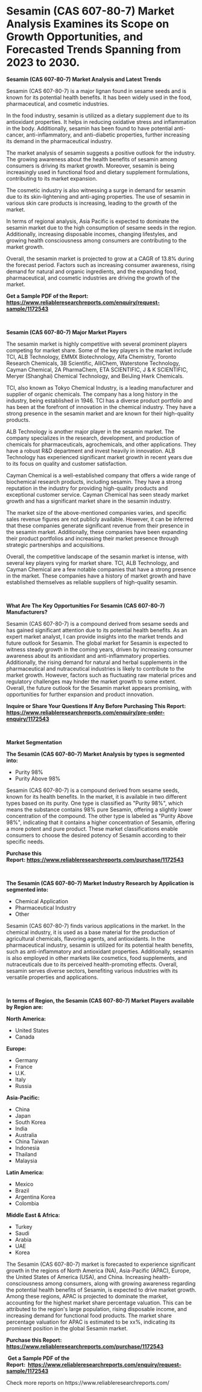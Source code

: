 <p><h1>Sesamin (CAS 607-80-7) Market Analysis Examines its Scope on Growth Opportunities, and Forecasted Trends Spanning from 2023 to 2030.</h1></p><p><strong>Sesamin (CAS 607-80-7) Market Analysis and Latest Trends</strong></p>
<p><p>Sesamin (CAS 607-80-7) is a major lignan found in sesame seeds and is known for its potential health benefits. It has been widely used in the food, pharmaceutical, and cosmetic industries.</p><p>In the food industry, sesamin is utilized as a dietary supplement due to its antioxidant properties. It helps in reducing oxidative stress and inflammation in the body. Additionally, sesamin has been found to have potential anti-cancer, anti-inflammatory, and anti-diabetic properties, further increasing its demand in the pharmaceutical industry.</p><p>The market analysis of sesamin suggests a positive outlook for the industry. The growing awareness about the health benefits of sesamin among consumers is driving its market growth. Moreover, sesamin is being increasingly used in functional food and dietary supplement formulations, contributing to its market expansion.</p><p>The cosmetic industry is also witnessing a surge in demand for sesamin due to its skin-lightening and anti-aging properties. The use of sesamin in various skin care products is increasing, leading to the growth of the market.</p><p>In terms of regional analysis, Asia Pacific is expected to dominate the sesamin market due to the high consumption of sesame seeds in the region. Additionally, increasing disposable incomes, changing lifestyles, and growing health consciousness among consumers are contributing to the market growth.</p><p>Overall, the sesamin market is projected to grow at a CAGR of 13.8% during the forecast period. Factors such as increasing consumer awareness, rising demand for natural and organic ingredients, and the expanding food, pharmaceutical, and cosmetic industries are driving the growth of the market.</p></p>
<p><strong>Get a Sample PDF of the Report:&nbsp; <a href="https://www.reliableresearchreports.com/enquiry/request-sample/1172543">https://www.reliableresearchreports.com/enquiry/request-sample/1172543</a></strong></p>
<p>&nbsp;</p>
<p><strong>Sesamin (CAS 607-80-7) Major Market Players</strong></p>
<p><p>The sesamin market is highly competitive with several prominent players competing for market share. Some of the key players in the market include TCI, ALB Technology, EMMX Biotechnology, Alfa Chemistry, Toronto Research Chemicals, 3B Scientific, AlliChem, Waterstone Technology, Cayman Chemical, 2A PharmaChem, ETA SCIENTIFIC, J & K SCIENTIFIC, Meryer (Shanghai) Chemical Technology, and BeiJing Hwrk Chemicals.</p><p>TCI, also known as Tokyo Chemical Industry, is a leading manufacturer and supplier of organic chemicals. The company has a long history in the industry, being established in 1946. TCI has a diverse product portfolio and has been at the forefront of innovation in the chemical industry. They have a strong presence in the sesamin market and are known for their high-quality products.</p><p>ALB Technology is another major player in the sesamin market. The company specializes in the research, development, and production of chemicals for pharmaceuticals, agrochemicals, and other applications. They have a robust R&D department and invest heavily in innovation. ALB Technology has experienced significant market growth in recent years due to its focus on quality and customer satisfaction.</p><p>Cayman Chemical is a well-established company that offers a wide range of biochemical research products, including sesamin. They have a strong reputation in the industry for providing high-quality products and exceptional customer service. Cayman Chemical has seen steady market growth and has a significant market share in the sesamin industry.</p><p>The market size of the above-mentioned companies varies, and specific sales revenue figures are not publicly available. However, it can be inferred that these companies generate significant revenue from their presence in the sesamin market. Additionally, these companies have been expanding their product portfolios and increasing their market presence through strategic partnerships and acquisitions.</p><p>Overall, the competitive landscape of the sesamin market is intense, with several key players vying for market share. TCI, ALB Technology, and Cayman Chemical are a few notable companies that have a strong presence in the market. These companies have a history of market growth and have established themselves as reliable suppliers of high-quality sesamin.</p></p>
<p>&nbsp;</p>
<p><strong>What Are The Key Opportunities For Sesamin (CAS 607-80-7) Manufacturers?</strong></p>
<p><p>Sesamin (CAS 607-80-7) is a compound derived from sesame seeds and has gained significant attention due to its potential health benefits. As an expert market analyst, I can provide insights into the market trends and future outlook for Sesamin. The global market for Sesamin is expected to witness steady growth in the coming years, driven by increasing consumer awareness about its antioxidant and anti-inflammatory properties. Additionally, the rising demand for natural and herbal supplements in the pharmaceutical and nutraceutical industries is likely to contribute to the market growth. However, factors such as fluctuating raw material prices and regulatory challenges may hinder the market growth to some extent. Overall, the future outlook for the Sesamin market appears promising, with opportunities for further expansion and product innovation.</p></p>
<p><strong>Inquire or Share Your Questions If Any Before Purchasing This Report: <a href="https://www.reliableresearchreports.com/enquiry/pre-order-enquiry/1172543">https://www.reliableresearchreports.com/enquiry/pre-order-enquiry/1172543</a></strong></p>
<p>&nbsp;</p>
<p><strong>Market Segmentation</strong></p>
<p><strong>The Sesamin (CAS 607-80-7) Market Analysis by types is segmented into:</strong></p>
<p><ul><li>Purity 98%</li><li>Purity Above 98%</li></ul></p>
<p><p>Sesamin (CAS 607-80-7) is a compound derived from sesame seeds, known for its health benefits. In the market, it is available in two different types based on its purity. One type is classified as "Purity 98%", which means the substance contains 98% pure Sesamin, offering a slightly lower concentration of the compound. The other type is labeled as "Purity Above 98%", indicating that it contains a higher concentration of Sesamin, offering a more potent and pure product. These market classifications enable consumers to choose the desired potency of Sesamin according to their specific needs.</p></p>
<p><strong>Purchase this Report:&nbsp;<a href="https://www.reliableresearchreports.com/purchase/1172543">https://www.reliableresearchreports.com/purchase/1172543</a></strong></p>
<p>&nbsp;</p>
<p><strong>The Sesamin (CAS 607-80-7) Market Industry Research by Application is segmented into:</strong></p>
<p><ul><li>Chemical Application</li><li>Pharmaceutical Industry</li><li>Other</li></ul></p>
<p><p>Sesamin (CAS 607-80-7) finds various applications in the market. In the chemical industry, it is used as a base material for the production of agricultural chemicals, flavoring agents, and antioxidants. In the pharmaceutical industry, sesamin is utilized for its potential health benefits, such as anti-inflammatory and antioxidant properties. Additionally, sesamin is also employed in other markets like cosmetics, food supplements, and nutraceuticals due to its perceived health-promoting effects. Overall, sesamin serves diverse sectors, benefiting various industries with its versatile properties and applications.</p></p>
<p>&nbsp;</p>
<p><strong>In terms of Region, the Sesamin (CAS 607-80-7) Market Players available by Region are:</strong></p>
<p>
    <p> <strong> North America: </strong>
        <ul>
            <li>United States</li>
            <li>Canada</li>
        </ul>
        </p> 
    <p> <strong> Europe: </strong>
        <ul>
            <li>Germany</li>
            <li>France</li>
            <li>U.K.</li>
            <li>Italy</li>
            <li>Russia</li>
        </ul>
        </p> 
    <p> <strong> Asia-Pacific: </strong>
        <ul>
            <li>China</li>
            <li>Japan</li>
            <li>South Korea</li>
            <li>India</li>
            <li>Australia</li>
            <li>China Taiwan</li>
            <li>Indonesia</li>
            <li>Thailand</li>
            <li>Malaysia</li>
        </ul>
        </p> 
    <p> <strong> Latin America: </strong>
        <ul>
            <li>Mexico</li>
            <li>Brazil</li>
            <li>Argentina Korea</li>
            <li>Colombia</li>
        </ul>
        </p> 
    <p> <strong> Middle East & Africa: </strong>
        <ul>
            <li>Turkey</li>
            <li>Saudi</li>
            <li>Arabia</li>
            <li>UAE</li>
            <li>Korea</li>
        </ul>
    </p>
    </p>
<p><p>The Sesamin (CAS 607-80-7) market is forecasted to experience significant growth in the regions of North America (NA), Asia-Pacific (APAC), Europe, the United States of America (USA), and China. Increasing health-consciousness among consumers, along with growing awareness regarding the potential health benefits of Sesamin, is expected to drive market growth. Among these regions, APAC is projected to dominate the market, accounting for the highest market share percentage valuation. This can be attributed to the region's large population, rising disposable income, and increasing demand for functional food products.  The market share percentage valuation for APAC is estimated to be xx%, indicating its prominent position in the global Sesamin market.</p></p>
<p><strong>Purchase this Report: <a href="https://www.reliableresearchreports.com/purchase/1172543">https://www.reliableresearchreports.com/purchase/1172543</a></strong></p>
<p>&nbsp;<strong>Get a Sample PDF of the Report:&nbsp;&nbsp;<a href="https://www.reliableresearchreports.com/enquiry/request-sample/1172543">https://www.reliableresearchreports.com/enquiry/request-sample/1172543</a></strong></p>
<p><strong></strong></p>
<p>Check more reports on https://www.reliableresearchreports.com/</p>